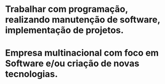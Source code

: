 # Trabalhar com programação, realizando manutenção de software, implementação de projetos.
# Empresa multinacional com foco em Software e/ou criação de novas tecnologias.

